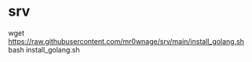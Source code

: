# srv

wget https://raw.githubusercontent.com/mr0wnage/srv/main/install_golang.sh
bash install_golang.sh
